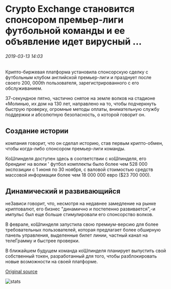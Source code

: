 # Crypto Exchange становится спонсором премьер-лиги футбольной команды и ее объявление идет вирусный ...

###### 2019-03-13 14:03

Крипто-биржевая платформа установила спонсорскую сделку с футбольным клубом английской премьер-лиги и празднует после своего 200, 000th пользователя, зарегистрированного с его обслуживанием.

37-секундное пятно, частично снятое на земле волков на стадионе «Молинью, их дом на 130 лет, направлено на то, чтобы подчеркнуть быструю проверку, огромные методы оплаты, внимательную службу поддержки и абсолютную безопасность, о которой говорит он.

## Создание истории

компания говорит, что он сделал историю, став первым крипто-обмен, чтобы когда-либо спонсором премьер-лиги команды.

КоШпинделя доступен здесь в соответствии с коШпинделя, его брендинг на волки ' футбол комплекты было более чем 528 000 экспозиции с 1 июня по 30 ноября, с валовой стоимостью средств массовой информации более чем 18 000 000 евро ($23 700 000).

## Динамический и развивающийся

неЗависи говорит, что, несмотря на недавнее замедление на рынке криптовалют, его бизнес "динамично и постепенно развивается",-и импульс был еще больше стимулировали его спонсорство волков.

В феврале, коШпинделя запустила свою премиум-версию для более требовательных пользователей, которая предлагает более обширную панель управления, выделенные билет линии, частный канал на телеГрамму и быстрее проверки.

В ближайшем будущем команда коШпинделя планирует выпустить свой собственный токен, разработанный для того, чтобы разблокировать новые возможности на своей платформе.

[Original source](https://cointelegraph.com/news/crypto-exchange-becomes-sponsor-of-premier-league-football-team-and-its-ad-goes-viral)

![stats](https://c.statcounter.com/11760860/0/a89fa40b/1/ "stats")